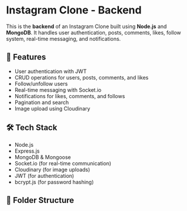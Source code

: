 # Instagram Clone - Backend

This is the **backend** of an Instagram Clone built using **Node.js** and **MongoDB**. It handles user authentication, posts, comments, likes, follow system, real-time messaging, and notifications.

## 🚀 Features
- User authentication with JWT
- CRUD operations for users, posts, comments, and likes
- Follow/unfollow users
- Real-time messaging with Socket.io
- Notifications for likes, comments, and follows
- Pagination and search
- Image upload using Cloudinary

## 🛠️ Tech Stack
- Node.js
- Express.js
- MongoDB & Mongoose
- Socket.io (for real-time communication)
- Cloudinary (for image uploads)
- JWT (for authentication)
- bcrypt.js (for password hashing)

## 📂 Folder Structure
